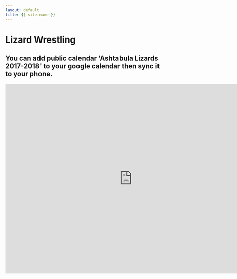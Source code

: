 ```yaml
---
layout: default
title: {{ site.name }}
---
```


# Lizard Wrestling

## You can add public calendar 'Ashtabula Lizards 2017-2018' to your google calendar then sync it to your phone.  

<iframe src="https://calendar.google.com/calendar/embed?showTitle=0&amp;height=600&amp;wkst=1&amp;bgcolor=%23FFFFFF&amp;src=5qplvjrdjo2c594ue5v5mup5t8%40group.calendar.google.com&amp;color=%23125A12&amp;ctz=America%2FNew_York" style="border-width:0" width="800" height="600" frameborder="0" scrolling="no"></iframe>
